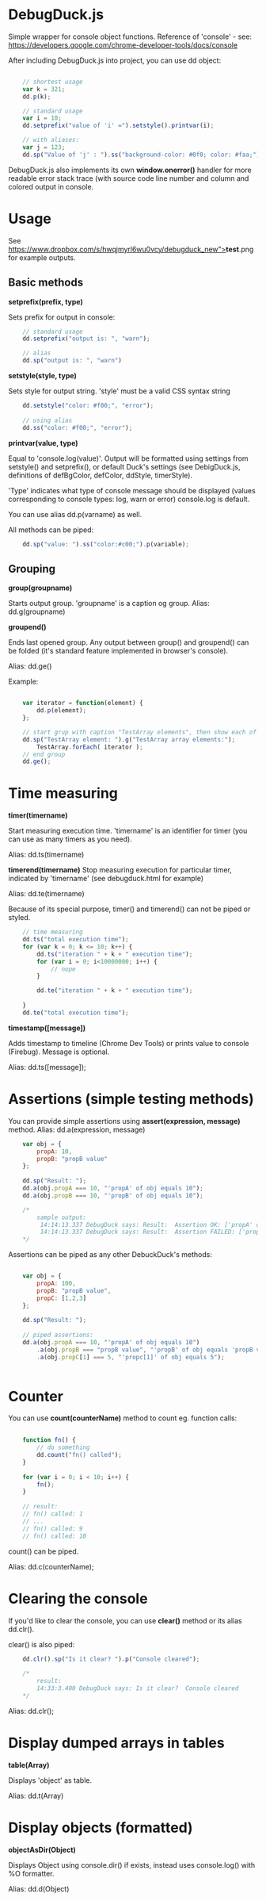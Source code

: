 DebugDuck.js
============

Simple wrapper for console object functions.
Reference of 'console' - see:
https://developers.google.com/chrome-developer-tools/docs/console


After including DebugDuck.js into project, you can use dd object:
```javascript

    // shortest usage
    var k = 321;
    dd.p(k);

    // standard usage
    var i = 10;
    dd.setprefix("value of 'i' =").setstyle().printvar(i);

    // with aliases:
    var j = 123;
    dd.sp("Value of 'j' : ").ss("background-color: #0f0; color: #faa;").p(j);
```

DebugDuck.js also implements its own **window.onerror()** handler for more readable error stack trace (with source code line number and column and colored output in console.


Usage
=====

See https://www.dropbox.com/s/hwqjmyrl6wu0vcy/debugduck_new"><b>test</b>.png for example outputs.


Basic methods
-------------

**setprefix(prefix, type)**

Sets prefix for output in console:

```javascript
    // standard usage
    dd.setprefix("output is: ", "warn");

    // alias
    dd.sp("output is: ", "warn")
```
**setstyle(style, type)**

Sets style for output string. 'style' must be a valid CSS syntax string

```javascript
    dd.setstyle("color: #f00;", "error");
    
    // using alias
    dd.ss("color: #f00;", "error");
```
**printvar(value, type)**

Equal to 'console.log(value)'. 
Output will be formatted using settings from setstyle() and setprefix(), or default Duck's settings (see DebigDuck.js, definitions of defBgColor, defColor, ddStyle, timerStyle).

'Type' indicates what type of console message should be displayed (values corresponding to console types: log, warn or error)
console.log is default.

You can use alias dd.p(varname) as well.

All methods can be piped:
```javascript
    dd.sp("value: ").ss("color:#c00;").p(variable);
```

Grouping
--------

**group(groupname)**

Starts output group. 'groupname' is a caption og group. Alias: dd.g(groupname)

**groupend()**

Ends last opened group. 
Any output between group() and groupend() can be folded (it's standard feature implemented in browser's console).

Alias: dd.ge()

Example:

```javascript

    var iterator = function(element) {
        dd.p(element);
    };

    // start grup with caption "TestArray elements", then show each of TestArray element
    dd.sp("TestArray element: ").g("TestArray array elements:");
        TestArray.forEach( iterator );  
    // end group  
    dd.ge();

```

Time measuring
==============

**timer(timername)**

Start measuring execution time. 'timername' is an identifier for timer (you can use as many timers as you need).

Alias: dd.ts(timername)

**timerend(timername)**
Stop measuring execution for particular timer, indicated by 'timername' (see debugduck.html for example)

Alias: dd.te(timername)

Because of its special purpose, timer() and timerend() can not be piped or styled.

```javascript
    // time measuring
    dd.ts("total execution time");
    for (var k = 0; k <= 10; k++) {
        dd.ts("iteration " + k + " execution time");
        for (var i = 0; i<10000000; i++) {
            // nope
        }

        dd.te("iteration " + k + " execution time");
        
    }
    dd.te("total execution time");
```

**timestamp([message])**


Adds timestamp to timeline (Chrome Dev Tools) or prints value to console (Firebug).
Message is optional.

Alias: dd.ts([message]);


Assertions (simple testing methods)
===================================

You can provide simple assertions using **assert(expression, message)** method.
Alias: dd.a(expression, message)

```javascript
    var obj = {
        propA: 10,
        propB: "propB value"
    };
    
    dd.sp("Result: ");
    dd.a(obj.propA === 10, "'propA' of obj equals 10");
    dd.a(obj.propB === 10, "'propB' of obj equals 10");

    /*
        sample output:
         14:14:13.337 DebugDuck says: Result:  Assertion OK: ['propA' of obj equals 10]
         14:14:13.337 DebugDuck says: Result:  Assertion FAILED: ['propB' of obj equals 10] NOT PASS 
    */
```

Assertions can be piped as any other DebuckDuck's methods:

```javascript

    var obj = {
        propA: 100,
        propB: "propB value",
        propC: [1,2,3]
    };
    
    dd.sp("Result: ");
    
    // piped assertions:
    dd.a(obj.propA === 10, "'propA' of obj equals 10")
        .a(obj.propB === "propB value", "'propB' of obj equals 'propB value'")
        .a(obj.propC[1] === 5, "'propc[1]' of obj equals 5");
    

```

Counter
=======

You can use **count(counterName)** method to count eg. function calls:

```javascript
	
	function fn() {
		// do something
		dd.count("fn() called");
	}
	
	for (var i = 0; i < 10; i++) {
		fn();
	}
	
	// result:
	// fn() called: 1 
    // ...
    // fn() called: 9 
    // fn() called: 10 
```

count() can be piped.

Alias: dd.c(counterName);



Clearing the console
====================

If you'd like to clear the console, you can use **clear()** method or its alias dd.clr().

clear() is also piped:

```javascript
    dd.clr().sp("Is it clear? ").p("Console cleared");
    
    /*
        result:
        14:33:3.400 DebugDuck says: Is it clear?  Console cleared  
    */
```

Alias: dd.clr();



Display dumped arrays in tables
===============================

**table(Array)**

Displays 'object' as table.

Alias: dd.t(Array)

Display objects (formatted)
===========================

**objectAsDir(Object)**

Displays Object using console.dir() if exists, instead uses console.log() with %O formatter.

Alias: dd.d(Object)







